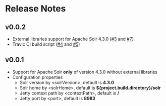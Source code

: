 # Release Notes

## v0.0.2

* External libraries support for Apache Solr 4.3.0 ([#3](https://github.com/ffbit/solr-maven-plugin/pull/3) and [#7](https://github.com/ffbit/solr-maven-plugin/pull/7))
* Travic CI build script ([#4](https://github.com/ffbit/solr-maven-plugin/pull/4) and [#5](https://github.com/ffbit/solr-maven-plugin/pull/5))

## v0.0.1

* Support for Apache Solr **only** of version 4.3.0 without external libraries
* Configuration properties
  * Solr version by &lt;solrVersion&gt;, default is **4.3.0**
  * Solr home by &lt;solrHome&gt;, default is **${project.build.directory}/solr**
  * Jetty context path by &lt;contextPath&gt;, default is **/**
  * Jetty port by &lt;port&gt;, default is **8983**
